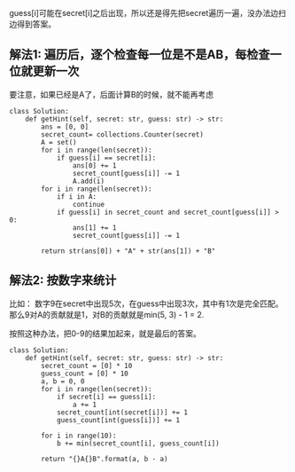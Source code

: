 guess[i]可能在secret[i]之后出现，所以还是得先把secret遍历一遍，没办法边扫边得到答案。

## 解法1: 遍历后，逐个检查每一位是不是AB，每检查一位就更新一次
要注意，如果已经是A了，后面计算B的时候，就不能再考虑
```
class Solution:
    def getHint(self, secret: str, guess: str) -> str:
        ans = [0, 0]
        secret_count= collections.Counter(secret)
        A = set()
        for i in range(len(secret)):
            if guess[i] == secret[i]:
                ans[0] += 1
                secret_count[guess[i]] -= 1
                A.add(i)
        for i in range(len(secret)):
            if i in A:
                continue
            if guess[i] in secret_count and secret_count[guess[i]] > 0:
                ans[1] += 1
                secret_count[guess[i]] -= 1
                
        return str(ans[0]) + "A" + str(ans[1]) + "B"
```
## 解法2: 按数字来统计
比如： 数字9在secret中出现5次，在guess中出现3次，其中有1次是完全匹配。那么9对A的贡献就是1，对B的贡献就是min(5, 3) - 1 = 2.

按照这种办法，把0-9的结果加起来，就是最后的答案。
```
class Solution:
    def getHint(self, secret: str, guess: str) -> str:
        secret_count = [0] * 10
        guess_count = [0] * 10
        a, b = 0, 0
        for i in range(len(secret)):
            if secret[i] == guess[i]:
                a += 1
            secret_count[int(secret[i])] += 1
            guess_count[int(guess[i])] += 1
            
        for i in range(10):
            b += min(secret_count[i], guess_count[i])
            
        return "{}A{}B".format(a, b - a)
```
